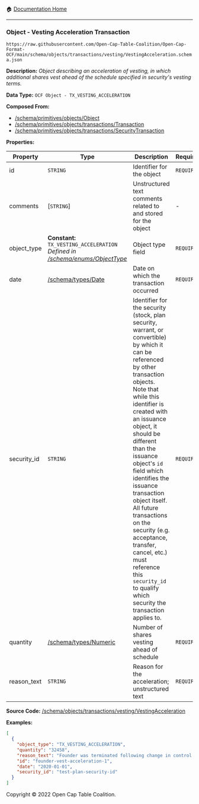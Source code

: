 :house: [Documentation Home](../../../../home/xudiera/code/README.md)

---

### Object - Vesting Acceleration Transaction

`https://raw.githubusercontent.com/Open-Cap-Table-Coalition/Open-Cap-Format-OCF/main/schema/objects/transactions/vesting/VestingAcceleration.schema.json`

**Description:** _Object describing an acceleration of vesting, in which additional shares vest ahead of the schedule specified in security's vesting terms._

**Data Type:** `OCF Object - TX_VESTING_ACCELERATION`

**Composed From:**

- [/schema/primitives/objects/Object](../../../primitives/objects/Object.md)
- [/schema/primitives/objects/transactions/Transaction](../../../primitives/objects/transactions/Transaction.md)
- [/schema/primitives/objects/transactions/SecurityTransaction](../../../primitives/objects/transactions/SecurityTransaction.md)

**Properties:**

| Property    | Type                                                                                                              | Description                                                                                                                                                                                                                                                                                                                                                                                                                                                                                                 | Required   |
| ----------- | ----------------------------------------------------------------------------------------------------------------- | ----------------------------------------------------------------------------------------------------------------------------------------------------------------------------------------------------------------------------------------------------------------------------------------------------------------------------------------------------------------------------------------------------------------------------------------------------------------------------------------------------------- | ---------- |
| id          | `STRING`                                                                                                          | Identifier for the object                                                                                                                                                                                                                                                                                                                                                                                                                                                                                   | `REQUIRED` |
| comments    | [`STRING`]                                                                                                        | Unstructured text comments related to and stored for the object                                                                                                                                                                                                                                                                                                                                                                                                                                             | -          |
| object_type | **Constant:** `TX_VESTING_ACCELERATION`</br>_Defined in [/schema/enums/ObjectType](../../../enums/ObjectType.md)_ | Object type field                                                                                                                                                                                                                                                                                                                                                                                                                                                                                           | `REQUIRED` |
| date        | [/schema/types/Date](../../../types/Date.md)                                                                      | Date on which the transaction occurred                                                                                                                                                                                                                                                                                                                                                                                                                                                                      | `REQUIRED` |
| security_id | `STRING`                                                                                                          | Identifier for the security (stock, plan security, warrant, or convertible) by which it can be referenced by other transaction objects. Note that while this identifier is created with an issuance object, it should be different than the issuance object's `id` field which identifies the issuance transaction object itself. All future transactions on the security (e.g. acceptance, transfer, cancel, etc.) must reference this `security_id` to qualify which security the transaction applies to. | `REQUIRED` |
| quantity    | [/schema/types/Numeric](../../../types/Numeric.md)                                                                | Number of shares vesting ahead of schedule                                                                                                                                                                                                                                                                                                                                                                                                                                                                  | `REQUIRED` |
| reason_text | `STRING`                                                                                                          | Reason for the acceleration; unstructured text                                                                                                                                                                                                                                                                                                                                                                                                                                                              | `REQUIRED` |

**Source Code:** [/schema/objects/transactions/vesting/VestingAcceleration](../../../../../../../../../../schema/objects/transactions/vesting/VestingAcceleration.schema.json)

**Examples:**

```json
[
  {
    "object_type": "TX_VESTING_ACCELERATION",
    "quantity": "32458",
    "reason_text": "Founder was terminated following change in control. 100% double-trigger acceleration.",
    "id": "founder-vest-acceleration-1",
    "date": "2020-01-01",
    "security_id": "test-plan-security-id"
  }
]
```

Copyright © 2022 Open Cap Table Coalition.
